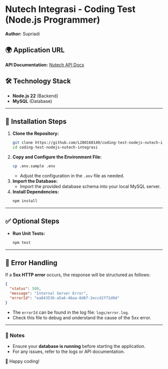 # Nutech Integrasi - Coding Test (Node.js Programmer)

**Author:** Supriadi

## 🌍 Application URL

**API Documentation:** [Nutech API Docs](https://nutech.supridev.com/api/v1/api-docs)

## 🛠 Technology Stack

- **Node.js 22** (Backend)
- **MySQL** (Database)

---

## 🚀 Installation Steps

1. **Clone the Repository:**
   ```sh
   git clone https://github.com/L200160149/coding-test-nodejs-nutech-integrasi.git
   cd coding-test-nodejs-nutech-integrasi
   ```
2. **Copy and Configure the Environment File:**
   ```sh
   cp .env.sample .env
   ```
   - Adjust the configuration in the `.env` file as needed.
3. **Import the Database:**
   - Import the provided database schema into your local MySQL server.
4. **Install Dependencies:**
   ```sh
   npm install
   ```

---

## ✅ Optional Steps

- **Run Unit Tests:**
  ```sh
  npm test
  ```

---

## 📢 Error Handling

If a **5xx HTTP error** occurs, the response will be structured as follows:

```json
{
  "status": 500,
  "message": "Internal Server Error",
  "errorId": "ea843536-a5a6-46aa-8d87-2ecc42f71d94"
}
```

- The `errorId` can be found in the log file: `logs/error.log`.
- Check this file to debug and understand the cause of the 5xx error.

---

### 🔗 Notes

- Ensure your **database is running** before starting the application.
- For any issues, refer to the logs or API documentation.

🚀 Happy coding!
